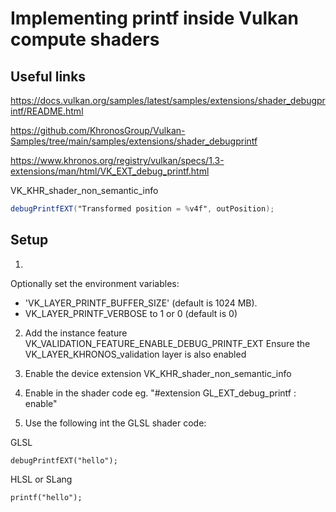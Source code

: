 # Implementing printf inside Vulkan compute shaders

## Useful links

https://docs.vulkan.org/samples/latest/samples/extensions/shader_debugprintf/README.html

https://github.com/KhronosGroup/Vulkan-Samples/tree/main/samples/extensions/shader_debugprintf

https://www.khronos.org/registry/vulkan/specs/1.3-extensions/man/html/VK_EXT_debug_printf.html

VK_KHR_shader_non_semantic_info

```glsl
debugPrintfEXT("Transformed position = %v4f", outPosition);
```

## Setup

1.
Optionally set the environment variables:
- 'VK_LAYER_PRINTF_BUFFER_SIZE' (default is 1024 MB).
- VK_LAYER_PRINTF_VERBOSE to 1 or 0 (default is 0)

2. Add the instance feature VK_VALIDATION_FEATURE_ENABLE_DEBUG_PRINTF_EXT
   Ensure the VK_LAYER_KHRONOS_validation layer is also enabled

3. Enable the device extension VK_KHR_shader_non_semantic_info

4. Enable in the shader code eg. "#extension GL_EXT_debug_printf : enable"

5. Use the following int the GLSL shader code:

GLSL

    debugPrintfEXT("hello");

HLSL or SLang

    printf("hello");

